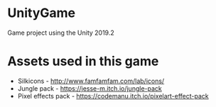# UnityGame
Game project using the Unity 2019.2

# Assets used in this game

* Silkicons - http://www.famfamfam.com/lab/icons/
* Jungle pack - https://jesse-m.itch.io/jungle-pack
* Pixel effects pack - https://codemanu.itch.io/pixelart-effect-pack


